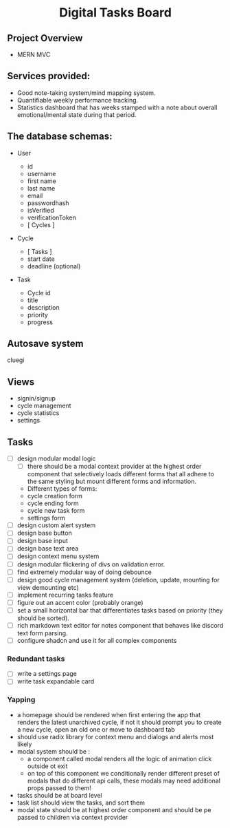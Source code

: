 <h1 align="center"><strong>Digital Tasks Board</strong></h1>

## Project Overview

- MERN MVC

## Services provided:

- Good note-taking system/mind mapping system.
- Quantifiable weekly performance tracking.
- Statistics dashboard that has weeks stamped with a note about overall emotional/mental state during that period.

## The database schemas:

- User

  - id
  - username
  - first name
  - last name
  - email
  - passwordhash
  - isVerified
  - verificationToken
  - [ Cycles ]

- Cycle

  - [ Tasks ]
  - start date
  - deadline (optional)

- Task

  - Cycle id
  - title
  - description
  - priority
  - progress

## Autosave system

cluegi

## Views

- signin/signup
- cycle management
- cycle statistics
- settings

## Tasks

- [ ] design modular modal logic
  - [ ] there should be a modal context provider at the highest order component that selectively loads different forms that all adhere to the same styling but mount different forms and information.
  - Different types of forms:
  - cycle creation form
  - cycle ending form
  - cycle new task form
  - settings form
- [ ] design custom alert system
- [ ] design base button
- [ ] design base input
- [ ] design base text area
- [ ] design context menu system
- [ ] design modular flickering of divs on validation error.
- [ ] find extremely modular way of doing debounce
- [ ] design good cycle management system (deletion, update, mounting for view demounting etc)
- [ ] implement recurring tasks feature
- [ ] figure out an accent color (probably orange)
- [ ] set a small horizontal bar that differentiates tasks based on priority (they should be sorted).
- [ ] rich markdown text editor for notes component that behaves like discord text form parsing.
- [ ] configure shadcn and use it for all complex components

### Redundant tasks

- [ ] write a settings page
- [ ] write task expandable card

### Yapping

- a homepage should be rendered when first entering the app that renders the latest unarchived cycle, if not it should prompt you to create a new cycle, open an old one or move to dashboard tab
- should use radix library for context menu and dialogs and alerts most likely
- modal system should be :
  - a component called modal renders all the logic of animation click outside ot exit
  - on top of this component we conditionally render different preset of modals that do different api calls, these modals may need additional props passed to them!
- tasks should be at board level
- task list should view the tasks, and sort them
- modal state should be at highest order component and should be pe passed to children via context provider
